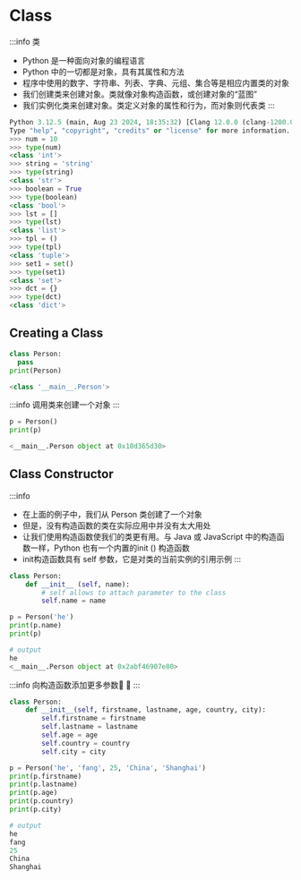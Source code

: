 


# Class

:::info 类
- Python 是一种面向对象的编程语言
- Python 中的一切都是对象，具有其属性和方法
- 程序中使用的数字、字符串、列表、字典、元组、集合等是相应内置类的对象
- 我们创建类来创建对象。类就像对象构造函数，或创建对象的“蓝图”
- 我们实例化类来创建对象。类定义对象的属性和行为，而对象则代表类
:::
```py
Python 3.12.5 (main, Aug 23 2024, 18:35:32) [Clang 12.0.0 (clang-1200.0.32.29)] on darwin
Type "help", "copyright", "credits" or "license" for more information.
>>> num = 10
>>> type(num)
<class 'int'>
>>> string = 'string'
>>> type(string)
<class 'str'>
>>> boolean = True
>>> type(boolean)
<class 'bool'>
>>> lst = []
>>> type(lst)
<class 'list'>
>>> tpl = ()
>>> type(tpl)
<class 'tuple'>
>>> set1 = set()
>>> type(set1)
<class 'set'>
>>> dct = {}
>>> type(dct)
<class 'dict'>
```

## Creating a Class

```py
class Person:
  pass
print(Person)

<class '__main__.Person'>
```

:::info 调用类来创建一个对象
:::
```py
p = Person()
print(p)

<__main__.Person object at 0x10d365d30>
```

## Class Constructor

:::info
- 在上面的例子中，我们从 Person 类创建了一个对象
- 但是，没有构造函数的类在实际应用中并没有太大用处
- 让我们使用构造函数使我们的类更有用。与 Java 或 JavaScript 中的构造函数一样，Python 也有一个内置的init () 构造函数
- init构造函数具有 self 参数，它是对类的当前实例的引用示例
:::


```py
class Person:
	def __init__ (self, name):
		# self allows to attach parameter to the class
		self.name = name

p = Person('he')
print(p.name)
print(p)

# output
he
<__main__.Person object at 0x2abf46907e80>
```
:::info 向构造函数添加更多参数:tada: :100:
:::




```py
class Person:
	def __init__(self, firstname, lastname, age, country, city):
		self.firstname = firstname
		self.lastname = lastname
		self.age = age
		self.country = country
		self.city = city

p = Person('he', 'fang', 25, 'China', 'Shanghai')
print(p.firstname)
print(p.lastname)
print(p.age)
print(p.country)
print(p.city)

# output
he
fang
25
China
Shanghai
```

